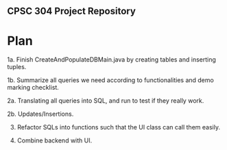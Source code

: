 ## CPSC 304 Project Repository

# Plan
1a. Finish CreateAndPopulateDBMain.java by creating tables and inserting tuples.

1b. Summarize all queries we need according to functionalities and demo marking checklist.

2a. Translating all queries into SQL, and run to test if they really work.

2b. Updates/Insertions.

3. Refactor SQLs into functions such that the UI class can call them easily.

4. Combine backend with UI.




